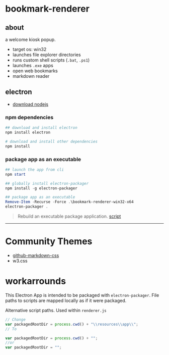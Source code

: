 # bookmark-renderer

## about

a welcome kiosk popup.
* target os: win32
* launches file explorer directories
* runs custom shell scripts (```.bat```, ```.ps1```)
* launches ```.exe``` apps
* open web bookmarks
* markdown reader

## electron

* [download nodejs]( https://nodejs.org )

### npm dependencies
```ps1
## download and install electron
npm install electron

# download and install other dependencies
npm install
```

### package app as an executable
```ps1
## launch the app from cli
npm start

## globally install electron-packager
npm install -g electron-packager

## package app as an executable
Remove-Item -Recurse -Force .\bookmark-renderer-win32-x64
electron-packager .
```

> Rebuild an executable package application. [script]( package-electron-app.ps1 )

---

# Community Themes

* [github-markdown-css]( https://github.com/sindresorhus/github-markdown-css )
* w3.css

# workarrounds

This Electron App is intended to be packaged with ```electron-packager```. File paths to scripts are mapped locally as if it were packaged.

Alternative script paths. Used within ```renderer.js```
```js
// Change
var packagedRootDir = process.cwd() + "\\resources\\app\\";
// To

var packagedRootDir = process.cwd() + "";
//or
var packagedRootDir = "";
```